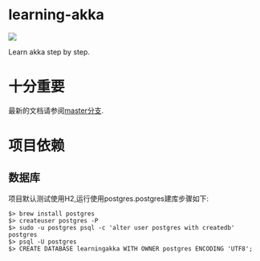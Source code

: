 # learning-akka

![](https://travis-ci.org/qyf404/learning-akka.svg?branch=master)

Learn akka step by step.

# 十分重要

最新的文档请参阅[master分支](https://github.com/qyf404/learning-akka).

# 项目依赖

## 数据库

项目默认测试使用H2,运行使用postgres.postgres建库步骤如下:
    
```
$> brew install postgres
$> createuser postgres -P
$> sudo -u postgres psql -c 'alter user postgres with createdb' postgres
$> psql -U postgres
$> CREATE DATABASE learningakka WITH OWNER postgres ENCODING 'UTF8';

```
